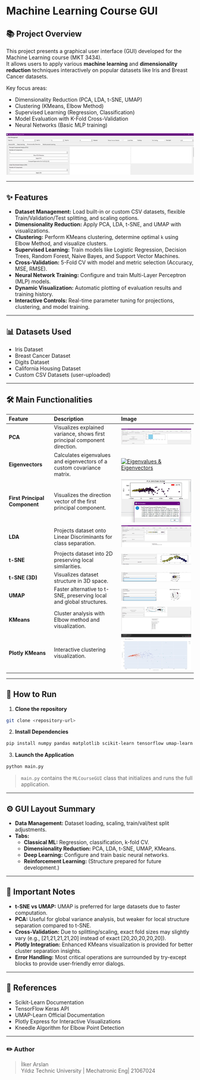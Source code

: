 
# Machine Learning Course GUI

## 📚 Project Overview

This project presents a graphical user interface (GUI) developed for the Machine Learning course (MKT 3434).  
It allows users to apply various **machine learning** and **dimensionality reduction** techniques interactively on popular datasets like Iris and Breast Cancer datasets.

Key focus areas:
- Dimensionality Reduction (PCA, LDA, t-SNE, UMAP)
- Clustering (KMeans, Elbow Method)
- Supervised Learning (Regression, Classification)
- Model Evaluation with K-Fold Cross-Validation
- Neural Networks (Basic MLP training)

[![Initial View](./Screet_shots_new/nitial%20view%20of%20the%20Machine%20Learning%20Course%20GUI.jpg)](https://github.com/ilkerARSLAN1/MKT3434_2025/blob/main/Screet_shots_new/nitial%20view%20of%20the%20Machine%20Learning%20Course%20GUI.jpg)

---

## ✨ Features

- **Dataset Management:** Load built-in or custom CSV datasets, flexible Train/Validation/Test splitting, and scaling options.
- **Dimensionality Reduction:** Apply PCA, LDA, t-SNE, and UMAP with visualizations.
- **Clustering:** Perform KMeans clustering, determine optimal `k` using Elbow Method, and visualize clusters.
- **Supervised Learning:** Train models like Logistic Regression, Decision Trees, Random Forest, Naive Bayes, and Support Vector Machines.
- **Cross-Validation:** 5-Fold CV with model and metric selection (Accuracy, MSE, RMSE).
- **Neural Network Training:** Configure and train Multi-Layer Perceptron (MLP) models.
- **Dynamic Visualization:** Automatic plotting of evaluation results and training history.
- **Interactive Controls:** Real-time parameter tuning for projections, clustering, and model training.

---

## 📊 Datasets Used

- Iris Dataset
- Breast Cancer Dataset
- Digits Dataset
- California Housing Dataset
- Custom CSV Datasets (user-uploaded)

---

## 🛠️ Main Functionalities

| Feature | Description | Image |
|:--------|:------------|:------|
| **PCA** | Visualizes explained variance, shows first principal component direction. | [![PCA Explained Variance](./Screet_shots_new/PCA%20Explained%20Variance%20Ratio.jpg)](https://github.com/ilkerARSLAN1/MKT3434_2025/blob/main/Screet_shots_new/PCA%20Explained%20Variance%20Ratio.jpg) |
| **Eigenvectors** | Calculates eigenvalues and eigenvectors of a custom covariance matrix. | [![Eigenvalues & Eigenvectors](./Screet_shots_new/Eigenvalues%20and%20Eigenvectors%20from%20Covariance%20Matrix%20%CE%A3.jpg)](https://github.com/ilkerARSLAN1/MKT3434_2025/blob/main/Screet_shots_new/Eigenvalues%20and%20Eigenvectors%20from%20Covariance%20Matrix%20%CE%A3.jpg) |
| **First Principal Component** | Visualizes the direction vector of the first principal component. | [![PCA Direction Vector](./Screet_shots_new/First%20Principal%20Component%20Visualization.jpg)](https://github.com/ilkerARSLAN1/MKT3434_2025/blob/main/Screet_shots_new/First%20Principal%20Component%20Visualization.jpg) |
| **LDA** | Projects dataset onto Linear Discriminants for class separation. | [![LDA Projection](./Screet_shots_new/Linear%20Discriminant%20Analysis%20(LDA)%20Projection.jpg)](https://github.com/ilkerARSLAN1/MKT3434_2025/blob/main/Screet_shots_new/Linear%20Discriminant%20Analysis%20(LDA)%20Projection.jpg) |
| **t-SNE** | Projects dataset into 2D preserving local similarities. | [![t-SNE 2D](./Screet_shots_new/t-SNE%20Projection%20of%20the%20Breast%20Cancer%20Dataset.jpg)](https://github.com/ilkerARSLAN1/MKT3434_2025/blob/main/Screet_shots_new/t-SNE%20Projection%20of%20the%20Breast%20Cancer%20Dataset.jpg) |
| **t-SNE (3D)** | Visualizes dataset structure in 3D space. | [![t-SNE 3D](./Screet_shots_new/7B%20t-SNE%20Projection%20(3D).jpg)](https://github.com/ilkerARSLAN1/MKT3434_2025/blob/main/Screet_shots_new/7B%20t-SNE%20Projection%20(3D).jpg) |
| **UMAP** | Faster alternative to t-SNE, preserving local and global structures. | [![UMAP Projection](./Screet_shots_new/UMAP%20Projection%20(3D).jpg)](https://github.com/ilkerARSLAN1/MKT3434_2025/blob/main/Screet_shots_new/UMAP%20Projection%20(3D).jpg) |
| **KMeans** | Cluster analysis with Elbow method and visualization. | [![KMeans & Elbow](./Screet_shots_new/K-Means%20Clustering%20Results%20and%20Elbow%20Method.jpg)](https://github.com/ilkerARSLAN1/MKT3434_2025/blob/main/Screet_shots_new/K-Means%20Clustering%20Results%20and%20Elbow%20Method.jpg) |
| **Plotly KMeans** | Interactive clustering visualization. | [![KMeans Plotly](./Screet_shots_new/Means%20Clustering%20Visualized%20with%20Plotly%20(k=3).jpg)](https://github.com/ilkerARSLAN1/MKT3434_2025/blob/main/Screet_shots_new/Means%20Clustering%20Visualized%20with%20Plotly%20(k%3D3).jpg) |

---

## 🚀 How to Run

1. **Clone the repository**  
```bash
git clone <repository-url>
```

2. **Install Dependencies**  
```bash
pip install numpy pandas matplotlib scikit-learn tensorflow umap-learn plotly kneed pyqt6
```

3. **Launch the Application**  
```bash
python main.py
```

> `main.py` contains the `MLCourseGUI` class that initializes and runs the full application.

---

## ⚙️ GUI Layout Summary

- **Data Management:** Dataset loading, scaling, train/val/test split adjustments.
- **Tabs:**
  - **Classical ML:** Regression, classification, k-fold CV.
  - **Dimensionality Reduction:** PCA, LDA, t-SNE, UMAP, KMeans.
  - **Deep Learning:** Configure and train basic neural networks.
  - **Reinforcement Learning:** (Structure prepared for future development.)

---

## 🧩 Important Notes

- **t-SNE vs UMAP:** UMAP is preferred for large datasets due to faster computation.
- **PCA:** Useful for global variance analysis, but weaker for local structure separation compared to t-SNE.
- **Cross-Validation:** Due to splitting/scaling, exact fold sizes may slightly vary (e.g., [21,21,21,21,20] instead of exact [20,20,20,20,20]).
- **Plotly Integration:** Enhanced KMeans visualization is provided for better cluster separation insights.
- **Error Handling:** Most critical operations are surrounded by try-except blocks to provide user-friendly error dialogs.

---

## 📑 References

- Scikit-Learn Documentation
- TensorFlow Keras API
- UMAP-Learn Official Documentation
- Plotly Express for Interactive Visualizations
- Kneedle Algorithm for Elbow Point Detection

---

### ✏️ Author

> İlker Arslan  
> Yıldız Technic University | Mechatronic Eng| 21067024
